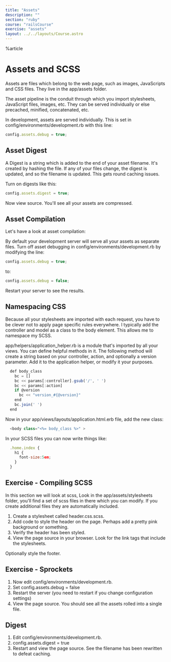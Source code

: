 ```yaml
---
title: "Assets"
description: ""
section: "ruby"
course: "railsCourse"
exercise: "assets"
layout: ../../layouts/Course.astro
---
```


%article

# Assets and SCSS

Assets are files which belong to the web page, such as images, JavaScripts and CSS files. They live in the app/assets folder.

The asset pipeline is the conduit through which you import stylesheets, JavaScript files, images, etc. They can be served individually or else precached, minified, concatenated, etc.

In development, assets are served individually. This is set in config/environments/development.rb with this line:

```js
config.assets.debug = true;
```

## Asset Digest

A Digest is a string which is added to the end of your asset filename. It's created by hashing the file. If any of your files change, the digest is updated, and so the filename is updated. This gets round caching issues.

Turn on digests like this:

```js
config.assets.digest = true;
```

Now view source. You'll see all your assets are compressed.

## Asset Compilation

Let's have a look at asset compilation:

By default your development server will serve all your assets as separate files. Turn off asset debugging in config/environments/development.rb by modifying the line:

```js
config.assets.debug = true;
```

to:

```js
config.assets.debug = false;
```

Restart your server to see the results.

## Namespacing CSS

Because all your stylesheets are imported with each request, you have to be clever not to apply page specific rules everywhere. I typically add the controller and model as a class to the body element. This allows me to namespace my SCSS.

app/helpers/application_helper.rb is a module that's imported by all your views. You can define helpful methods in it. The following method will create a string based on your controller, action, and optionally a version parameter. Add it to the application helper, or modify it your purposes.

```js
  def body_class
    bc = []
    bc << params[:controller].gsub('/', ' ')
    bc << params[:action]
    if @version
      bc << "version_#{@version}"
    end
    bc.join(' ')
  end
```

Now in your app/views/layouts/application.html.erb file, add the new class:

```js
  <body class="<%= body_class %>" >
```

In your SCSS files you can now write things like:

```js
  .home.index {
    h1 {
      font-size:5em;
    }
  }
```

## Exercise - Compiling SCSS

In this section we will look at scss, Look in the app/assets/stylesheets folder, you'll find a set of scss files in there which you can modify. If you create additional files they are automatically included.

1. Create a stylesheet called header.css.scss.
2. Add code to style the header on the page. Perhaps add a pretty pink background or something.
3. Verify the header has been styled.
4. View the page source in your browser. Look for the link tags that include the stylesheets.

Optionally style the footer.

## Exercise - Sprockets

1. Now edit config/environments/development.rb.
2. Set config.assets.debug = false
3. Restart the server (you need to restart if you change configuration settings)
4. View the page source. You should see all the assets rolled into a single file.

## Digest

1. Edit config/environments/development.rb.
2. config.assets.digest = true
3. Restart and view the page source. See the filename has been rewritten to defeat caching.
